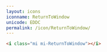 ```yaml
---
layout: icons
iconname: ReturnToWindow
unicode: EDDC
permalink: /icon/ReturnToWindow/
---
```


``` html
<i class="mi mi-ReturnToWindow"></i>
```
